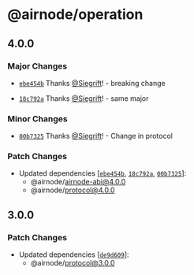 # @airnode/operation

## 4.0.0

### Major Changes

- [`ebe454b`](https://github.com/Siegrift/airnode/commit/ebe454bb9f5485f6f1a2a5d084e943af022a8561) Thanks [@Siegrift](https://github.com/Siegrift)! - breaking change

* [`18c792a`](https://github.com/Siegrift/airnode/commit/18c792ae4e5da68a9fa4af1222bb07f85e82ab93) Thanks [@Siegrift](https://github.com/Siegrift)! - same major

### Minor Changes

- [`00b7325`](https://github.com/Siegrift/airnode/commit/00b7325fa6559183be33292653eb0a044169441f) Thanks [@Siegrift](https://github.com/Siegrift)! - Change in protocol

### Patch Changes

- Updated dependencies [[`ebe454b`](https://github.com/Siegrift/airnode/commit/ebe454bb9f5485f6f1a2a5d084e943af022a8561), [`18c792a`](https://github.com/Siegrift/airnode/commit/18c792ae4e5da68a9fa4af1222bb07f85e82ab93), [`00b7325`](https://github.com/Siegrift/airnode/commit/00b7325fa6559183be33292653eb0a044169441f)]:
  - @airnode/airnode-abi@4.0.0
  - @airnode/protocol@4.0.0

## 3.0.0

### Patch Changes

- Updated dependencies [[`de9d609`](https://github.com/Siegrift/airnode/commit/de9d60989501d22b7f81da9dc7411967599c73c6)]:
  - @airnode/protocol@3.0.0
